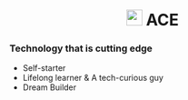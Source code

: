 <h1 align="center"><img src="https://media.giphy.com/media/hvRJCLFzcasrR4ia7z/giphy.gif" width="28"> ACE </h1>

### Technology that is cutting edge

- Self-starter
- Lifelong learner & A tech-curious guy
- Dream Builder
